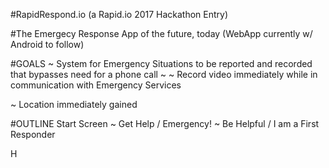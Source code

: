 #RapidRespond.io
(a Rapid.io 2017 Hackathon Entry)

#The Emergecy Response App of the future, today
(WebApp currently w/ Android to follow)

#GOALS
  ~ System for Emergency Situations to be reported and recorded that bypasses need for a phone call
  ~ 
  ~ Record video immediately while in communication with Emergency Services
  
  ~ Location immediately gained 
  


#OUTLINE
Start Screen
  ~ Get Help / Emergency!
  ~ Be Helpful / I am a First Responder

H
